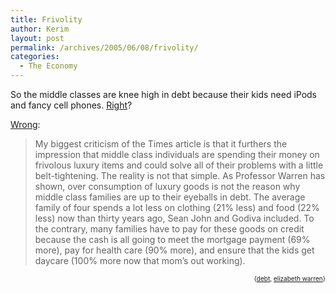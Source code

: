 ```yaml
---
title: Frivolity
author: Kerim
layout: post
permalink: /archives/2005/06/08/frivolity/
categories:
  - The Economy
---
```

So the middle classes are knee high in debt because their kids need iPods and fancy cell phones. <a href="http://www.nytimes.com/2005/05/29/national/class/CONSUMPTION-FINAL.html?ex=1275019200&#038;en=795f7395856a9eb8&#038;ei=5090&#038;partner=rssuserland&#038;emc=rss" onclick="_gaq.push(['_trackEvent', 'outbound-article', 'http://www.nytimes.com/2005/05/29/national/class/CONSUMPTION-FINAL.html?ex=1275019200&en=795f7395856a9eb8&ei=5090&partner=rssuserland&emc=rss', 'Right']);" >Right</a>?

<a href="http://warrenreports.tpmcafe.com/story/2005/6/6/214833/9089" onclick="_gaq.push(['_trackEvent', 'outbound-article', 'http://warrenreports.tpmcafe.com/story/2005/6/6/214833/9089', 'Wrong']);" >Wrong</a>:

> My biggest criticism of the Times article is that it furthers the impression that middle class individuals are spending their money on frivolous luxury items and could solve all of their problems with a little belt-tightening. The reality is not that simple. As Professor Warren has shown, over consumption of luxury goods is not the reason why middle class families are up to their eyeballs in debt. The average family of four spends a lot less on clothing (21% less) and food (22% less) now than thirty years ago, Sean John and Godiva included. To the contrary, many families have to pay for these goods on credit because the cash is all going to meet the mortgage payment (69% more), pay for health care (90% more), and ensure that the kids get daycare (100% more now that mom’s out working). 

<!-- technorati tags start -->

<div style="text-align:right;">
  <span style="font-size:x-small;">{<a href="http://technorati.com/tag/debt" onclick="_gaq.push(['_trackEvent', 'outbound-article', 'http://technorati.com/tag/debt', 'debt']);"  rel="tag">debt</a>, <a href="http://technorati.com/tag/elizabeth warren" onclick="_gaq.push(['_trackEvent', 'outbound-article', 'http://technorati.com/tag/elizabeth warren', 'elizabeth warren']);"  rel="tag">elizabeth warren</a>}</span>


<!-- technorati tags end -->

